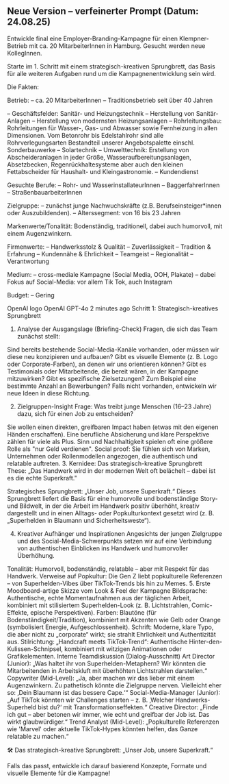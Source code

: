## Neue Version – verfeinerter Prompt (Datum: 24.08.25)

Entwickle final eine Employer-Branding-Kampagne für einen Klempner-Betrieb mit ca. 20 MitarbeiterInnen in Hamburg. Gesucht werden neue KollegInnen.

Starte im 1. Schritt mit einem strategisch-kreativen Sprungbrett, das Basis für alle weiteren Aufgaben rund um die Kampagnenentwicklung sein wird.

Die Fakten:

Betrieb: – ca. 20 MitarbeiterInnen – Traditionsbetrieb seit über 40 Jahren

– Geschäftsfelder: Sanitär- und Heizungstechnik – Herstellung von Sanitär-Anlagen – Herstellung von modernsten Heizungsanlagen – Rohrleitungsbau: Rohrleitungen für Wasser-, Gas- und Abwasser sowie Fernheizung in allen Dimensionen. Vom Betonrohr bis Edelstahlrohr sind alle Rohrverlegungsarten Bestandteil unserer Angebotspalette einschl. Sonderbauwerke – Solartechnik – Umwelttechnik: Erstellung von Abscheideranlagen in jeder Größe, Wasseraufbereitungsanlagen, Absetzbecken, Regenrückhaltesysteme aber auch den kleinen Fettabscheider für Haushalt- und Kleingastronomie. – Kundendienst

Gesuchte Berufe: – Rohr- und WasserinstallateurInnen – BaggerfahrerInnen – StraßenbauarbeiterInnen

Zielgruppe: – zunächst junge Nachwuchskräfte (z.B. Berufseinsteiger*innen oder Auszubildenden). – Alterssegment: von 16 bis 23 Jahren

Markenwerte/Tonalität: Bodenständig, traditionell, dabei auch humorvoll, mit einem Augenzwinkern.

Firmenwerte: – Handwerksstolz & Qualität – Zuverlässigkeit – Tradition & Erfahrung – Kundennähe & Ehrlichkeit – Teamgeist – Regionalität – Verantwortung

Medium: – cross-mediale Kampagne (Social Media, OOH, Plakate) – dabei Fokus auf Social-Media: vor allem Tik Tok, auch Instagram

Budget: – Gering

OpenAI logo
OpenAI GPT-4o
2 minutes ago
Schritt 1: Strategisch-kreatives Sprungbrett
1. Analyse der Ausgangslage (Briefing-Check)
Fragen, die sich das Team zunächst stellt:

Sind bereits bestehende Social-Media-Kanäle vorhanden, oder müssen wir diese neu konzipieren und aufbauen?
Gibt es visuelle Elemente (z. B. Logo oder Corporate-Farben), an denen wir uns orientieren können?
Gibt es Testimonials oder Mitarbeitende, die bereit wären, in der Kampagne mitzuwirken?
Gibt es spezifische Zielsetzungen? Zum Beispiel eine bestimmte Anzahl an Bewerbungen?
Falls nicht vorhanden, entwickeln wir neue Ideen in diese Richtung.

2. Zielgruppen-Insight
Frage: Was treibt junge Menschen (16–23 Jahre) dazu, sich für einen Job zu entscheiden?

Sie wollen einen direkten, greifbaren Impact haben (etwas mit den eigenen Händen erschaffen).
Eine berufliche Absicherung und klare Perspektive zählen für viele als Plus.
Sinn und Nachhaltigkeit spielen oft eine größere Rolle als "nur Geld verdienen".
Social proof: Sie fühlen sich von Marken, Unternehmen oder Rollenmodellen angezogen, die authentisch und relatable auftreten.
3. Kernidee: Das strategisch-kreative Sprungbrett
These: „Das Handwerk wird in der modernen Welt oft belächelt – dabei ist es die echte Superkraft."

Strategisches Sprungbrett:
„Unser Job, unsere Superkraft.“
Dieses Sprungbrett liefert die Basis für eine humorvolle und bodenständige Story- und Bildwelt, in der die Arbeit im Handwerk positiv überhöht, kreativ dargestellt und in einen Alltags- oder Popkulturkontext gesetzt wird (z. B. „Superhelden in Blaumann und Sicherheitsweste“).

4. Kreativer Aufhänger und Inspirationen
Angesichts der jungen Zielgruppe und des Social-Media-Schwerpunkts setzen wir auf eine Verbindung von authentischen Einblicken ins Handwerk und humorvoller Überhöhung.

Tonalität: Humorvoll, bodenständig, relatable – aber mit Respekt für das Handwerk.
Verweise auf Popkultur: Die Gen Z liebt popkulturelle Referenzen – von Superhelden-Vibes über TikTok-Trends bis hin zu Memes.
5. Erste Moodboard-artige Skizze vom Look & Feel der Kampagne
Bildsprache: Authentische, echte Momentaufnahmen aus der täglichen Arbeit, kombiniert mit stilisiertem Superhelden-Look (z. B. Lichtstrahlen, Comic-Effekte, epische Perspektiven).
Farben: Blautöne (für Bodenständigkeit/Tradition), kombiniert mit Akzenten wie Gelb oder Orange (symbolisiert Energie, Aufgeschlossenheit).
Schrift: Moderne, klare Typo, die aber nicht zu „corporate“ wirkt; sie strahlt Ehrlichkeit und Authentizität aus.
Stilrichtung: „Handcraft meets TikTok-Trend“: Authentische Hinter-den-Kulissen-Schnipsel, kombiniert mit witzigen Animationen oder Grafikelementen.
Interne Teamdiskussion (Dialog-Ausschnitt)
Art Director (Junior): „Was haltet ihr von Superhelden-Metaphern? Wir könnten die Mitarbeitenden in Arbeitskluft mit überhöhten Lichtstrahlen darstellen.“
Copywriter (Mid-Level): „Ja, aber machen wir das lieber mit einem Augenzwinkern. Zu pathetisch könnte die Zielgruppe nerven. Vielleicht eher so: ‚Dein Blaumann ist das bessere Cape.‘“
Social-Media-Manager (Junior): „Auf TikTok könnten wir Challenges starten – z. B. ‚Welcher Handwerks-Superheld bist du?‘ mit Transformationseffekten.“
Creative Director: „Finde ich gut – aber betonen wir immer, wie echt und greifbar der Job ist. Das wirkt glaubwürdiger.“
Trend Analyst (Mid-Level): „Popkulturelle Referenzen wie 'Marvel' oder aktuelle TikTok-Hypes könnten helfen, das Ganze relatable zu machen.“

🛠️ Das strategisch-kreative Sprungbrett:
„Unser Job, unsere Superkraft.“

Falls das passt, entwickle ich darauf basierend Konzepte, Formate und visuelle Elemente für die Kampagne!
